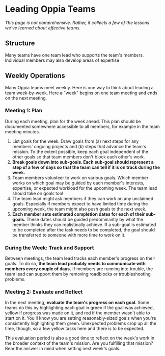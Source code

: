 # Leading Oppia Teams

*This page is not comprehensive. Rather, it collects a few of the lessons we've learned about effective teams.*

## Structure

Many teams have one team lead who supports the team's members. Individual members may also develop areas of expertise 

## Weekly Operations

Many Oppia teams meet weekly. Here is one way to think about leading a team week-by-week. Here a "week" begins on one team meeting and ends on the next meeting.

### Meeting 1: Plan

During each meeting, plan for the week ahead. This plan should be documented somewhere accessible to all members, for example in the team meeting minutes.

1. List goals for the week. Draw goals from (a) next steps for any members' ongoing projects and (b) steps that advance the team's mission. To the extent possible, keep each goal independent of the other goals so that team members don't block each other's work.
1. **Break goals down into sub-goals. Each sub-goal should represent a step of a few of days so that the team can tell if it is on track during the week.**
1. Team members volunteer to work on various goals. Which member works on which goal may be guided by each member's interests, expertise, or expected workload for the upcoming week. The team lead should take on goals too!
1. The team lead might ask members if they can work on any unclaimed goals. Especially if members expect to have limited time during the upcoming week, the team might also push goals to the next week.
1. **Each member sets estimated completion dates for each of their sub-goals.** These dates should be guided predominantly by what the member thinks they can realistically achieve. If a sub-goal is estimated to be completed after the task needs to be completed, the goal should be transferred to someone with more time to work on it.

### During the Week: Track and Support

Between meetings, the team lead tracks each member's progress on their goals. To do so, **the team lead probably needs to communicate with members every couple of days.** If members are running into trouble, the team lead can support them by removing roadblocks or troubleshooting problems.

### Meeting 2: Evaluate and Reflect

In the next meeting, **evaluate the team's progress on each goal.** Some teams do this by highlighting each goal in green if the goal was achieved, yellow if progress was made on it, and red if the member wasn't able to start on it. You'll know you are setting reasonably-sized goals when you're consistently highlighting them green. Unexpected problems crop up all the time, though, so a few yellow tasks here and there is to be expected.

This evaluation period is also a good time to reflect on the week's work in the broader context of the team's mission. Are you fulfilling that mission? Bear the answer in mind when setting next week's goals.
